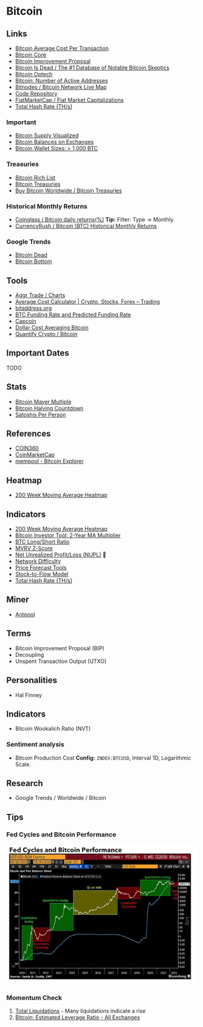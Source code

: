 # Bitcoin

<!--
https://antiliquidation.gitlab.io/
https://3cstats.com/leverage-bot-calculator/
https://coinguides.org/average-cost-calculator-crypto-stocks-trading/
https://charts.aggr.trade/
https://cryptoprice.io/coins/bitcoin

BLX

SegWit

Mt. Gox

https://app.pluralsight.com/library/courses/bitcoin-decentralized-technology/table-of-contents
https://app.pluralsight.com/guides/the-cryptography-of-bitcoin

https://linkedin.com/learning/search?entityType=COURSE&keywords=bitcoin

https://youtube.com/watch?v=A2KufQupz78

https://hyblockcapital.com/liquidationlevel

Masternode - Dash, PIVX, CrownCoin, TransferCoin, ExclusiveCoin

https://theblockcrypto.com/data/crypto-markets/futures

O.I. > 2,6m

TF 2W / Date Range / 5 bars, 70d

https://bitcoinmonthlyreturn.com/
-->

## Links

- [Bitcoin Average Cost Per Transaction](https://ycharts.com/indicators/bitcoin_average_cost_per_transaction)
- [Bitcoin Core](https://bitcoincore.org/)
- [Bitcoin Improvement Proposal](https://github.com/bitcoin/bips)
- [Bitcoin Is Dead / The #1 Database of Notable Bitcoin Skeptics](https://bitcoinisdead.org/)
- [Bitcoin Optech](https://bitcoinops.org/)
- [Bitcoin: Number of Active Addresses](https://studio.glassnode.com/metrics?a=BTC&m=addresses.ActiveCount)
- [Bitnodes / Bitcoin Network Live Map](https://bitnodes.io/nodes/live-map/)
- [Code Repository](https://github.com/bitcoin/bitcoin)
- [FiatMarketCap / Fiat Market Capitalizations](https://fiatmarketcap.com)
- [Total Hash Rate (TH/s)](https://blockchain.com/explorer/charts/hash-rate)

### Important

- [Bitcoin Supply Visualized](https://blockchaincenter.net/bitcoin-supply/)
- [Bitcoin Balances on Exchanges](https://coinglass.com/Balance)
- [Bitcoin Wallet Sizes: > 1,000 BTC](https://lookintobitcoin.com/charts/wallets-greater-than-1000-btc/)

### Treasuries

- [Bitcoin Rich List](https://bitinfocharts.com/top-100-richest-bitcoin-addresses.html)
- [Bitcoin Treasuries](https://bitcointreasuries.net/dark.html)
- [Buy Bitcoin Worldwide / Bitcoin Treasuries](https://buybitcoinworldwide.com/treasuries/)

<!--
https://coingecko.com/en/public-companies-bitcoin
-->

### Historical Monthly Returns

- [Coinglass / Bitcoin daily returns(%)](https://coinglass.com/today) **Tip:** Filter: Type -> Monthly
- [CurrencyRush / Bitcoin (BTC) Historical Monthly Returns](https://currencyrush.com/monthly-data/bitcoin)

### Google Trends

- [Bitcoin Dead](https://trends.google.com/trends/explore?date=all&q=bitcoin%20dead)
- [Bitcoin Bottom](https://trends.google.com/trends/explore?date=all&q=bitcoin%20bottom)

## Tools

- [Aggr Trade / Charts](https://charts.aggr.trade/ne1n)
- [Average Cost Calculator | Crypto, Stocks, Forex – Trading](https://coinguides.org/average-cost-calculator-crypto-stocks-trading/)
- [bitaddress.org](https://bitaddress.org/)
- [BTC Funding Rate and Predicted Funding Rate](https://coinalyze.net/bitcoin/funding-rate/)
- [Capcoin](https://capcoin.ru/?c=COINBASE:BTCUSD,COINBASE:ETHUSD,COINBASE:LTCUSD#nav)
- [Dollar Cost Averaging Bitcoin](https://dcabtc.com)
- [Quantify Crypto / Bitcoin](https://quantifycrypto.com/coins/BTC)

## Important Dates

TODO

## Stats

- [Bitcoin Mayer Multiple](https://stats.buybitcoinworldwide.com/mayermultiple/)
- [Bitcoin Halving Countdown](https://coinmarketcap.com/halving/bitcoin/)
- [Satoshis Per Person](https://satoshisperperson.com)

## References

- [COIN360](https://coin360.com)
- [CoinMarketCap](https://coinmarketcap.com)
- [mempool - Bitcoin Explorer](https://mempool.space/)

## Heatmap

- [200 Week Moving Average Heatmap](https://lookintobitcoin.com/charts/200-week-moving-average-heatmap/)

## Indicators

- [200 Week Moving Average Heatmap](https://lookintobitcoin.com/charts/200-week-moving-average-heatmap/)
- [Bitcoin Investor Tool: 2-Year MA Multiplier](https://lookintobitcoin.com/charts/bitcoin-investor-tool/)
- [BTC Long/Short Ratio](https://coinglass.com/LongShortRatio)
- [MVRV Z-Score](https://lookintobitcoin.com/charts/mvrv-zscore/)
- [Net Unrealized Profit/Loss (NUPL)](https://lookintobitcoin.com/charts/relative-unrealized-profit--loss/) 🌟
- [Network Difficulty](https://blockchain.com/charts/difficulty)
- [Price Forecast Tools](https://www.lookintobitcoin.com/charts/bitcoin-price-prediction/)
- [Stock-to-Flow Model](https://lookintobitcoin.com/charts/stock-to-flow-model/)
- [Total Hash Rate (TH/s)](https://blockchain.com/charts/hash-rate)

<!--
Hash Ribbons
-->

## Miner

- [Antpool](https://antpool.com)

## Terms

- Bitcoin Improvement Proposal (BIP)
- Decoupling
- Unspent Transaction Output (UTXO)

## Personalities

- Hal Finney

## Indicators

- Bitcoin Wookalich Ratio (NVT)

### Sentiment analysis

- Bitcoin Production Cost **Config:** `INDEX:BTCUSD`, Interval 1D, Logarithmic Scale.

## Research

- Google Trends / Worldwide / Bitcoin

## Tips

### Fed Cycles and Bitcoin Performance

![Fed Cycles and Bitcoin Performance](/assets/images/trading/fed-cycles.webp)

### Momentum Check

1. [Total Liquidations](https://coinglass.com/LiquidationData) - Many liquidations indicate a rise
2. [Bitcoin: Estimated Leverage Ratio - All Exchanges](https://cryptoquant.com/asset/btc/chart/market-indicator/estimated-leverage-ratio?exchange=all_exchange&window=DAY&sma=0&ema=0&priceScale=linear&metricScale=linear&chartStyle=line)
